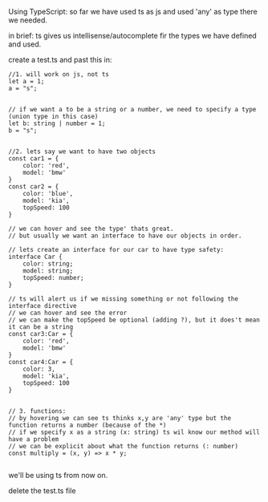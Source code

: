 Using TypeScript:
so far we have used ts as js and used 'any' as type there we needed.

in brief:
ts gives us intellisense/autocomplete fir the types we have defined and used.

create a test.ts  and past this in:

```
//1. will work on js, not ts
let a = 1;
a = "s";

 
// if we want a to be a string or a number, we need to specify a type (union type in this case) 
let b: string | number = 1;
b = "s";


//2. lets say we want to have two objects
const car1 = {
    color: 'red',
    model: 'bmw'
}
const car2 = {
    color: 'blue',
    model: 'kia',
    topSpeed: 100
}

// we can hover and see the type' thats great.
// but usually we want an interface to have our objects in order.

// lets create an interface for our car to have type safety:
interface Car {
    color: string;
    model: string;
    topSpeed: number; 
}

// ts will alert us if we missing something or not following the interface directive
// we can hover and see the error
// we can make the topSpeed be optional (adding ?), but it does't mean it can be a string
const car3:Car = {
    color: 'red',
    model: 'bmw'
}
const car4:Car = {
    color: 3,
    model: 'kia',
    topSpeed: 100
}


// 3. functions:
// by hovering we can see ts thinks x,y are 'any' type but the function returns a number (because of the *)
// if we specify x as a string (x: string) ts wil know our method will have a problem
// we can be explicit about what the function returns (: number)
const multiply = (x, y) => x * y;


```

we'll be using ts from now on.

delete the test.ts file


